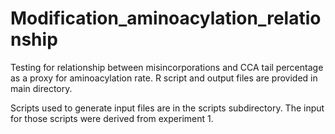 # Modification_aminoacylation_relationship

Testing for relationship between misincorporations and CCA tail percentage as a proxy for aminoacylation rate. R script and output files are provided in main directory.

Scripts used to generate input files are in the scripts subdirectory. The input for those scripts were derived from experiment 1.
